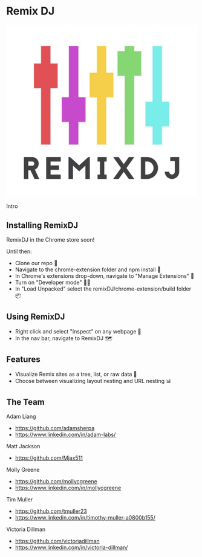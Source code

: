 # Remix DJ
![Remix DJ logo: multicolored mixer sliders](croppedlogo.png)

Intro

## Installing RemixDJ 

RemixDJ in the Chrome store soon!

Until then:
- Clone our repo 🧬
- Navigate to the chrome-extension folder and npm install 📀
- In Chrome's extensions drop-down, navigate to "Manage Extensions" 🧩
- Turn on "Developer mode" 🧑‍💻
- In "Load Unpacked" select the remixDJ/chrome-extension/build folder 📦

## Using RemixDJ

- Right click and select "Inspect" on any webpage 🔎
- In the nav bar, navigate to RemixDJ 🗺️

## Features

- Visualize Remix sites as a tree, list, or raw data 🌳 
- Choose between visualizing layout nesting and URL nesting 📊

## The Team

Adam Liang
- https://github.com/adamsherpa
- https://www.linkedin.com/in/adam-labs/ 

Matt Jackson
- https://github.com/Mjax511

Molly Greene
- https://github.com/mollycgreene
- https://www.linkedin.com/in/mollycgreene 

Tim Muller
- https://github.com/tmuller23
- https://www.linkedin.com/in/timothy-muller-a0800b155/ 

Victoria Dillman
- https://github.com/victoriadillman 
- https://www.linkedin.com/in/victoria-dillman/ 